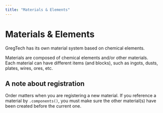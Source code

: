```yaml
---
title: "Materials & Elements"
---
```



# Materials & Elements

GregTech has its own material system based on chemical elements.

Materials are composed of chemical elements and/or other materials.  
Each material can have different items (and blocks), such as ingots, dusts, plates, wires, ores, etc.

## A note about registration
Order matters when you are registering a new material. If you reference a material by `.components()`, you must make sure the other material(s) have been created before the current one.
